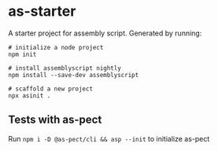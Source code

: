 # as-starter

A starter project for assembly script.
Generated by running:

```
# initialize a node project
npm init

# install assemblyscript nightly
npm install --save-dev assemblyscript

# scaffold a new project
npx asinit .
```

## Tests with as-pect
Run `npm i -D @as-pect/cli && asp --init` to initialize as-pect
